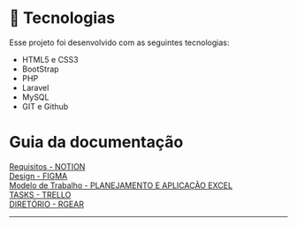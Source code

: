 

# 🚀 Tecnologias

Esse projeto foi desenvolvido com as seguintes tecnologias:
- HTML5 e CSS3
- BootStrap
- PHP
- Laravel
- MySQL
- GIT e Github


<!-- ## 💻 Projeto

Descrição do projeto -->

# Guia da documentação

[Requisitos - NOTION](https://www.notion.so/Projeto-Integrador-Full-Stack-2024-26-203-155434190f5441938ef4f33cf012d0c5?pvs=4) <br>
[Design - FIGMA](https://www.figma.com/design/gbcAfedB59UI47gozurwAD/Projeto-Integrador---RGEAR?node-id=2-131&t=ONhl09pnH9hvHxcw-1) <br>
[Modelo de Trabalho - PLANEJAMENTO E APLICAÇÃO EXCEL](https://basenacbr-my.sharepoint.com/:x:/g/personal/ana2174306_aluno_ba_senac_br/EZmkfUMB3jNCi2_Vlbb9KgQBsSmrS9t6agdq5aylsD1OtA?e=1Ln0x7) <br>
[TASKS - TRELLO](https://trello.com/invite/b/66d06a071831b10669552580/ATTI026def9ef792e4d608cbdae5e3398aa350189201/projeto-integrador) <br>
[DIRETÓRIO - RGEAR](https://dgp.cnpq.br/dgp/espelhogrupo/687414)

<!-- ## ⚠ Como usar

Para copiar e executar essa aplicação, você precisa de três pré-requisitos: [Git](https://git-scm.com), [Node.js](https://nodejs.org/en) + [NPM](https://www.npmjs.com/) intalados no seu computador.

No terminal, digite os comandos a seguir:

### Baixar e instalar o projeto

```bash
# Clonar esse repositório
$ git clone https://github.com/analuisadev/Gatito.git

# Vá para o ropositório
$ cd gatito

# Instale as dependências
$ npm install
```

### Executar o Mobile

```bash
# Execute em outro terminal (dentro da pasta gatito)
$ npx expo
``` -->
<!-- ## :memo: Licença

Esse projeto está sob a licença MIT. -->

---

<!-- Feito com ♥ by Ana Luisa Santos -->
